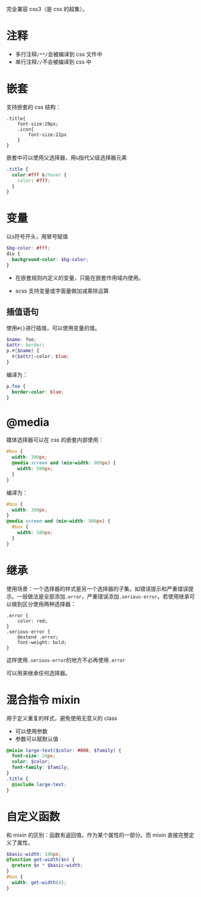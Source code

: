 完全兼容 css3（是 css 的超集）。

# 注释

- 多行注释`/**/`会被编译到 css 文件中
- 单行注释`//`不会被编译到 css 中

# 嵌套

支持嵌套的 css 结构：

```scs
.title{
	font-size:20px;
	.icon{
		font-size:22px
	}
}
```

嵌套中可以使用父选择器，用`&`指代父级选择器元素

```css
.title {
  color:#fff &:hover {
    color: #777;
  }
}
```

# 变量

以`$`符号开头，用冒号赋值

```scss
$bg-color: #fff;
div {
  background-color: $bg-color;
}
```

- 在嵌套规则内定义的变量，只能在嵌套作用域内使用。

- scss 支持变量或字面量做加减乘除运算

## 插值语句

使用`#{}`进行插值，可以使用变量的值。

```scss
$name: foo;
$attr: border;
p.#{$name} {
  #{$attr}-color: blue;
}
```

编译为：

```css
p.foo {
  border-color: blue;
}
```

# @media

媒体选择器可以在 css 的嵌套内部使用：

```scss
#box {
  width: 300px;
  @media screen and (min-width: 900px) {
    width: 500px;
  }
}
```

编译为：

```css
#box {
  width: 300px;
}
@media screen and (min-width: 900px) {
  #box {
    width: 500px;
  }
}
```

# 继承

使用场景：一个选择器的样式是另一个选择器的子集。如错误提示和严重错误提示。一般做法是全部添加`.error`，严重错误添加`.serious-error`。若使用继承可以做到区分使用两种选择器：

```scs
.error {
	color: red;
}
.serious-error {
	@extend .error;
	font-weight: bold;
}
```

这样使用`.serious-error`的地方不必再使用`.error`

可以用来继承任何选择器。

# 混合指令 mixin

用于定义重复的样式，避免使用无意义的 class

- 可以使用参数
- 参数可以赋默认值

```scss
@mixin large-text($color: #000, $family) {
  font-size: 24px;
  color: $color;
  font-family: $family;
}
.title {
  @include large-text;
}
```

# 自定义函数

和 mixin 的区别：函数有返回值，作为某个属性的一部分。而 mixin 直接完整定义了属性。

```scss
$basic-width: 100px;
@function get-width($n) {
  @return $n * $basic-width;
}
#box {
  width: get-width(4);
}
```
